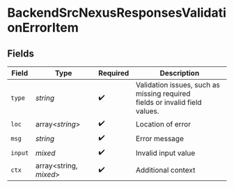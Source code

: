 # BackendSrcNexusResponsesValidationErrorItem


## Fields

| Field                                                                                           | Type                                                                                            | Required                                                                                        | Description                                                                                     |
| ----------------------------------------------------------------------------------------------- | ----------------------------------------------------------------------------------------------- | ----------------------------------------------------------------------------------------------- | ----------------------------------------------------------------------------------------------- |
| `type`                                                                                          | *string*                                                                                        | :heavy_check_mark:                                                                              | Validation issues, such as missing required<br/>                    fields or invalid field values. |
| `loc`                                                                                           | array<*string*>                                                                                 | :heavy_check_mark:                                                                              | Location of error                                                                               |
| `msg`                                                                                           | *string*                                                                                        | :heavy_check_mark:                                                                              | Error message                                                                                   |
| `input`                                                                                         | *mixed*                                                                                         | :heavy_check_mark:                                                                              | Invalid input value                                                                             |
| `ctx`                                                                                           | array<string, *mixed*>                                                                          | :heavy_check_mark:                                                                              | Additional context                                                                              |